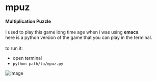 # mpuz
<b>Multiplication Puzzle</b><br>
<br>
I used to play this game long time age when i was using <b>emacs</b>.<br>
here is a python version of the game that you can play in the terminal.<br>
<br>
to run it:
- open terminal
- `python path/to/mpuz.py`


![image](https://user-images.githubusercontent.com/3491396/174012465-2fa96e66-e589-4194-8d8e-70cc27931060.png)

